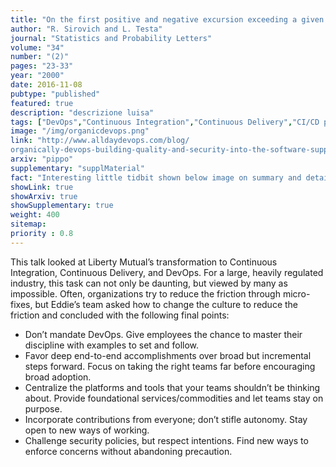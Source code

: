 ```yaml
---
title: "On the first positive and negative excursion exceeding a given length"
author: "R. Sirovich and L. Testa"
journal: "Statistics and Probability Letters"
volume: "34"
number: "(2)"
pages: "23-33"
year: "2000"
date: 2016-11-08
pubtype: "published"
featured: true
description: "descrizione luisa"
tags: ["DevOps","Continuous Integration","Continuous Delivery","CI/CD pipelines","agile","Culture"]
image: "/img/organicdevops.png"
link: "http://www.alldaydevops.com/blog/
organically-devops-building-quality-and-security-into-the-software-supply-chain-at-liberty-mutual"
arxiv: "pippo"
supplementary: "supplMaterial"
fact: "Interesting little tidbit shown below image on summary and detail page"
showLink: true
showArxiv: true
showSupplementary: true
weight: 400
sitemap:
priority : 0.8
---
```



This talk looked at Liberty Mutual’s transformation to Continuous Integration, Continuous Delivery, and DevOps. For a large, heavily regulated industry, this task can not only be daunting, but viewed by many as impossible. Often, organizations try to reduce the friction through micro-fixes, but Eddie’s team asked how to change the culture to reduce the friction and concluded with the following final points:

- Don’t mandate DevOps. Give employees the chance to master their discipline with examples to set and follow.
- Favor deep end-to-end accomplishments over broad but incremental steps forward. Focus on taking the right teams far before encouraging broad adoption.
- Centralize the platforms and tools that your teams shouldn’t be thinking about. Provide foundational services/commodities and let teams stay on purpose.
- Incorporate contributions from everyone; don’t stifle autonomy. Stay open to new ways of working.
- Challenge security policies, but respect intentions. Find new ways to enforce concerns without abandoning precaution.

<!-- {{< youtube id="FsfKsqI07jM" t="80" width="600px" >}} -->
